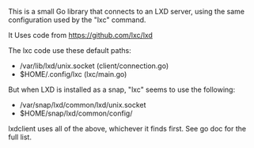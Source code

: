 This is a small Go library that connects to an LXD server,
using the same configuration used by the "lxc" command.

It Uses code from https://github.com/lxc/lxd

The lxc code use these default paths:
- /var/lib/lxd/unix.socket (client/connection.go)
- $HOME/.config/lxc (lxc/main.go)

But when LXD is installed as a snap, "lxc" seems to use the following:

- /var/snap/lxd/common/lxd/unix.socket 
- $HOME/snap/lxd/common/config/


lxdclient uses all of the above, whichever it finds first.
See go doc for the full list.